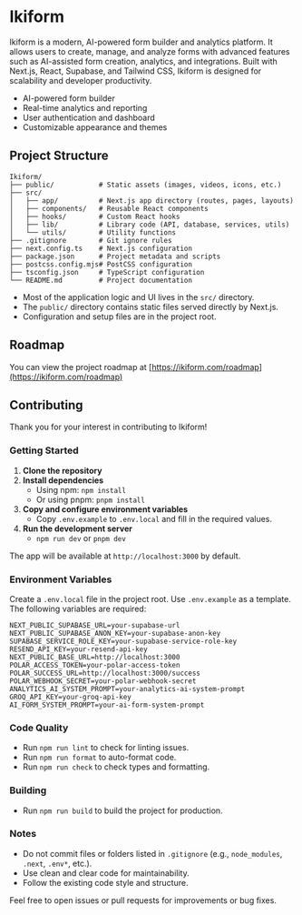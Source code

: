 # Ikiform

Ikiform is a modern, AI-powered form builder and analytics platform. It allows users to create, manage, and analyze forms with advanced features such as AI-assisted form creation, analytics, and integrations. Built with Next.js, React, Supabase, and Tailwind CSS, Ikiform is designed for scalability and developer productivity.

- AI-powered form builder
- Real-time analytics and reporting
- User authentication and dashboard
- Customizable appearance and themes

## Project Structure

```plaintext
Ikiform/
├── public/           # Static assets (images, videos, icons, etc.)
├── src/
│   ├── app/          # Next.js app directory (routes, pages, layouts)
│   ├── components/   # Reusable React components
│   ├── hooks/        # Custom React hooks
│   ├── lib/          # Library code (API, database, services, utils)
│   └── utils/        # Utility functions
├── .gitignore        # Git ignore rules
├── next.config.ts    # Next.js configuration
├── package.json      # Project metadata and scripts
├── postcss.config.mjs# PostCSS configuration
├── tsconfig.json     # TypeScript configuration
└── README.md         # Project documentation
```

- Most of the application logic and UI lives in the `src/` directory.
- The `public/` directory contains static files served directly by Next.js.
- Configuration and setup files are in the project root.

## Roadmap

You can view the project roadmap at [https://ikiform.com/roadmap](https://ikiform.com/roadmap)

## Contributing

Thank you for your interest in contributing to Ikiform!

### Getting Started

1. **Clone the repository**
2. **Install dependencies**
   - Using npm: `npm install`
   - Or using pnpm: `pnpm install`
3. **Copy and configure environment variables**
   - Copy `.env.example` to `.env.local` and fill in the required values.
4. **Run the development server**
   - `npm run dev` or `pnpm dev`

The app will be available at `http://localhost:3000` by default.

### Environment Variables

Create a `.env.local` file in the project root. Use `.env.example` as a template. The following variables are required:

```env
NEXT_PUBLIC_SUPABASE_URL=your-supabase-url
NEXT_PUBLIC_SUPABASE_ANON_KEY=your-supabase-anon-key
SUPABASE_SERVICE_ROLE_KEY=your-supabase-service-role-key
RESEND_API_KEY=your-resend-api-key
NEXT_PUBLIC_BASE_URL=http://localhost:3000
POLAR_ACCESS_TOKEN=your-polar-access-token
POLAR_SUCCESS_URL=http://localhost:3000/success
POLAR_WEBHOOK_SECRET=your-polar-webhook-secret
ANALYTICS_AI_SYSTEM_PROMPT=your-analytics-ai-system-prompt
GROQ_API_KEY=your-groq-api-key
AI_FORM_SYSTEM_PROMPT=your-ai-form-system-prompt
```

### Code Quality

- Run `npm run lint` to check for linting issues.
- Run `npm run format` to auto-format code.
- Run `npm run check` to check types and formatting.

### Building

- Run `npm run build` to build the project for production.

### Notes

- Do not commit files or folders listed in `.gitignore` (e.g., `node_modules`, `.next`, `.env*`, etc.).
- Use clean and clear code for maintainability.
- Follow the existing code style and structure.

Feel free to open issues or pull requests for improvements or bug fixes.
